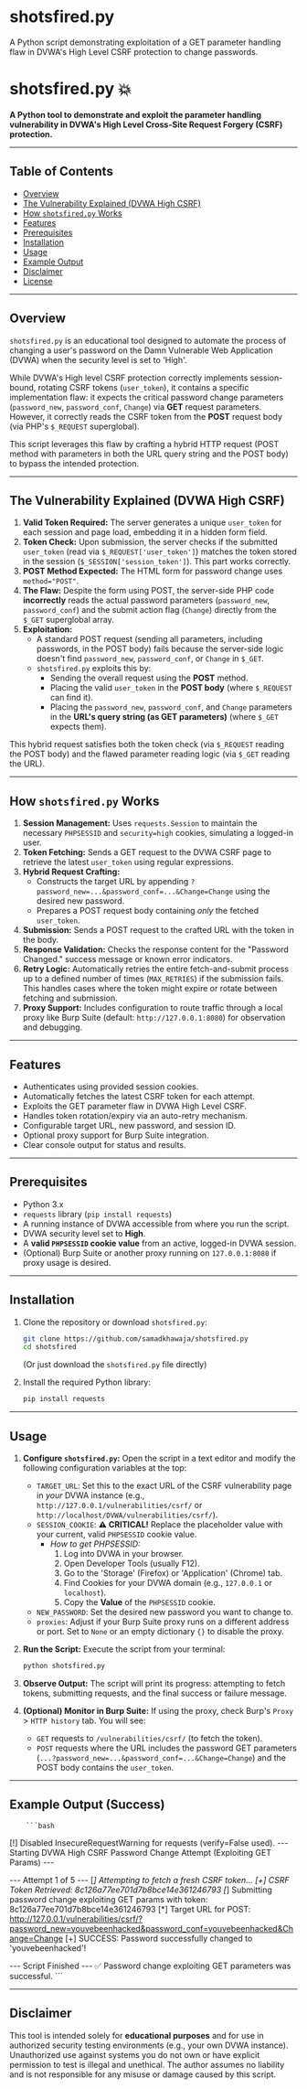 # shotsfired.py
A Python script demonstrating exploitation of a GET parameter handling flaw in DVWA's High Level CSRF protection to change passwords.
# shotsfired.py 💥

**A Python tool to demonstrate and exploit the parameter handling vulnerability in DVWA's High Level Cross-Site Request Forgery (CSRF) protection.**

---

## Table of Contents

*   [Overview](#overview)
*   [The Vulnerability Explained (DVWA High CSRF)](#the-vulnerability-explained-dvwa-high-csrf)
*   [How `shotsfired.py` Works](#how-shotsfiredpy-works)
*   [Features](#features)
*   [Prerequisites](#prerequisites)
*   [Installation](#installation)
*   [Usage](#usage)
*   [Example Output](#example-output)
*   [Disclaimer](#disclaimer)
*   [License](#license)

---

## Overview

`shotsfired.py` is an educational tool designed to automate the process of changing a user's password on the Damn Vulnerable Web Application (DVWA) when the security level is set to 'High'.

While DVWA's High level CSRF protection correctly implements session-bound, rotating CSRF tokens (`user_token`), it contains a specific implementation flaw: it expects the critical password change parameters (`password_new`, `password_conf`, `Change`) via **GET** request parameters. However, it correctly reads the CSRF token from the **POST** request body (via PHP's `$_REQUEST` superglobal).

This script leverages this flaw by crafting a hybrid HTTP request (POST method with parameters in both the URL query string and the POST body) to bypass the intended protection.

---

## The Vulnerability Explained (DVWA High CSRF)

1.  **Valid Token Required:** The server generates a unique `user_token` for each session and page load, embedding it in a hidden form field.
2.  **Token Check:** Upon submission, the server checks if the submitted `user_token` (read via `$_REQUEST['user_token']`) matches the token stored in the session (`$_SESSION['session_token']`). This part works correctly.
3.  **POST Method Expected:** The HTML form for password change uses `method="POST"`.
4.  **The Flaw:** Despite the form using POST, the server-side PHP code **incorrectly** reads the actual password parameters (`password_new`, `password_conf`) and the submit action flag (`Change`) directly from the `$_GET` superglobal array.
5.  **Exploitation:**
    *   A standard POST request (sending all parameters, including passwords, in the POST body) fails because the server-side logic doesn't find `password_new`, `password_conf`, or `Change` in `$_GET`.
    *   `shotsfired.py` exploits this by:
        *   Sending the overall request using the **POST** method.
        *   Placing the valid `user_token` in the **POST body** (where `$_REQUEST` can find it).
        *   Placing the `password_new`, `password_conf`, and `Change` parameters in the **URL's query string (as GET parameters)** (where `$_GET` expects them).

This hybrid request satisfies both the token check (via `$_REQUEST` reading the POST body) and the flawed parameter reading logic (via `$_GET` reading the URL).

---

## How `shotsfired.py` Works

1.  **Session Management:** Uses `requests.Session` to maintain the necessary `PHPSESSID` and `security=high` cookies, simulating a logged-in user.
2.  **Token Fetching:** Sends a GET request to the DVWA CSRF page to retrieve the latest `user_token` using regular expressions.
3.  **Hybrid Request Crafting:**
    *   Constructs the target URL by appending `?password_new=...&password_conf=...&Change=Change` using the desired new password.
    *   Prepares a POST request body containing *only* the fetched `user_token`.
4.  **Submission:** Sends a POST request to the crafted URL with the token in the body.
5.  **Response Validation:** Checks the response content for the "Password Changed." success message or known error indicators.
6.  **Retry Logic:** Automatically retries the entire fetch-and-submit process up to a defined number of times (`MAX_RETRIES`) if the submission fails. This handles cases where the token might expire or rotate between fetching and submission.
7.  **Proxy Support:** Includes configuration to route traffic through a local proxy like Burp Suite (default: `http://127.0.0.1:8080`) for observation and debugging.

---

## Features

*   Authenticates using provided session cookies.
*   Automatically fetches the latest CSRF token for each attempt.
*   Exploits the GET parameter flaw in DVWA High Level CSRF.
*   Handles token rotation/expiry via an auto-retry mechanism.
*   Configurable target URL, new password, and session ID.
*   Optional proxy support for Burp Suite integration.
*   Clear console output for status and results.

---

## Prerequisites

*   Python 3.x
*   `requests` library (`pip install requests`)
*   A running instance of DVWA accessible from where you run the script.
*   DVWA security level set to **High**.
*   A **valid `PHPSESSID` cookie value** from an active, logged-in DVWA session.
*   (Optional) Burp Suite or another proxy running on `127.0.0.1:8080` if proxy usage is desired.

---

## Installation

1.  Clone the repository or download `shotsfired.py`:
    ```bash
    git clone https://github.com/samadkhawaja/shotsfired.py
    cd shotsfired
    ```
    (Or just download the `shotsfired.py` file directly)

2.  Install the required Python library:
    ```bash
    pip install requests
    ```

---

## Usage

1.  **Configure `shotsfired.py`:** Open the script in a text editor and modify the following configuration variables at the top:

    *   `TARGET_URL`: Set this to the exact URL of the CSRF vulnerability page in *your* DVWA instance (e.g., `http://127.0.0.1/vulnerabilities/csrf/` or `http://localhost/DVWA/vulnerabilities/csrf/`).
    *   `SESSION_COOKIE`: **⚠️ CRITICAL!** Replace the placeholder value with your current, valid `PHPSESSID` cookie value.
        *   *How to get PHPSESSID:*
            1.  Log into DVWA in your browser.
            2.  Open Developer Tools (usually F12).
            3.  Go to the 'Storage' (Firefox) or 'Application' (Chrome) tab.
            4.  Find Cookies for your DVWA domain (e.g., `127.0.0.1` or `localhost`).
            5.  Copy the **Value** of the `PHPSESSID` cookie.
    *   `NEW_PASSWORD`: Set the desired new password you want to change to.
    *   `proxies`: Adjust if your Burp Suite proxy runs on a different address or port. Set to `None` or an empty dictionary `{}` to disable the proxy.

2.  **Run the Script:** Execute the script from your terminal:
    ```bash
    python shotsfired.py
    ```

3.  **Observe Output:** The script will print its progress: attempting to fetch tokens, submitting requests, and the final success or failure message.

4.  **(Optional) Monitor in Burp Suite:** If using the proxy, check Burp's `Proxy` > `HTTP history` tab. You will see:
    *   `GET` requests to `/vulnerabilities/csrf/` (to fetch the token).
    *   `POST` requests where the URL includes the password GET parameters (`...?password_new=...&password_conf=...&Change=Change`) and the POST body contains the `user_token`.

---

## Example Output (Success)
        ```bash
[!] Disabled InsecureRequestWarning for requests (verify=False used).
--- Starting DVWA High CSRF Password Change Attempt (Exploiting GET Params) ---

--- Attempt 1 of 5 ---
[*] Attempting to fetch a fresh CSRF token...
[+] CSRF Token Retrieved: 8c126a77ee701d7b8bce14e361246793
[*] Submitting password change exploiting GET params with token: 8c126a77ee701d7b8bce14e361246793
[*] Target URL for POST: http://127.0.0.1/vulnerabilities/csrf/?password_new=youvebeenhacked&password_conf=youvebeenhacked&Change=Change
[+] SUCCESS: Password successfully changed to 'youvebeenhacked'!

--- Script Finished ---
✅ Password change exploiting GET parameters was successful.
         ```

---

## Disclaimer

This tool is intended solely for **educational purposes** and for use in authorized security testing environments (e.g., your own DVWA instance). Unauthorized use against systems you do not own or have explicit permission to test is illegal and unethical. The author assumes no liability and is not responsible for any misuse or damage caused by this script.
